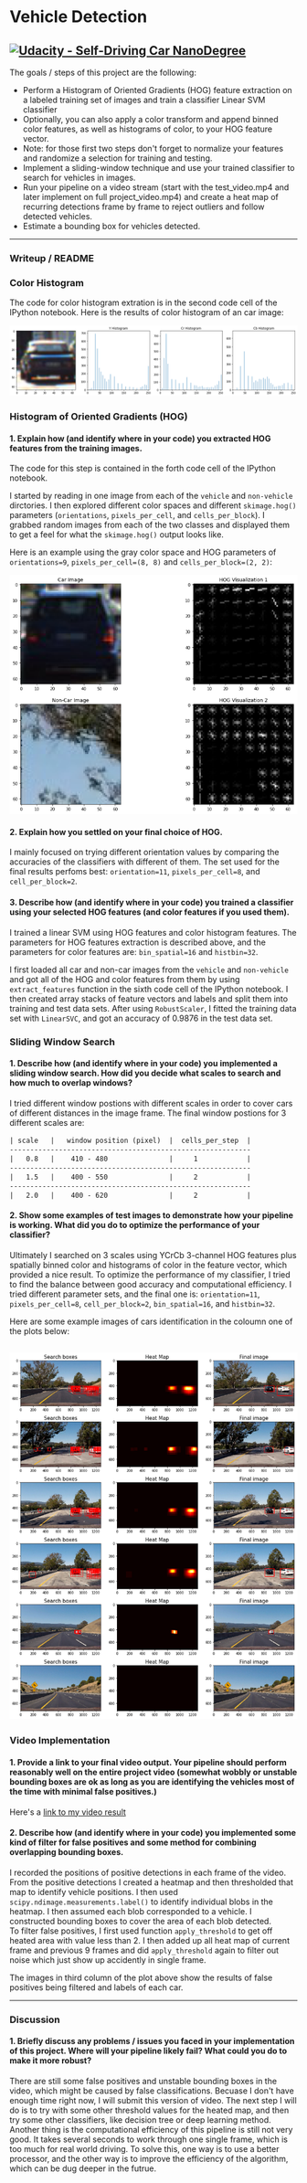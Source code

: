 # Vehicle Detection
[![Udacity - Self-Driving Car NanoDegree](https://s3.amazonaws.com/udacity-sdc/github/shield-carnd.svg)](http://www.udacity.com/drive)
---


The goals / steps of this project are the following:

* Perform a Histogram of Oriented Gradients (HOG) feature extraction on a labeled training set of images and train a classifier Linear SVM classifier
* Optionally, you can also apply a color transform and append binned color features, as well as histograms of color, to your HOG feature vector. 
* Note: for those first two steps don't forget to normalize your features and randomize a selection for training and testing.
* Implement a sliding-window technique and use your trained classifier to search for vehicles in images.
* Run your pipeline on a video stream (start with the test_video.mp4 and later implement on full project_video.mp4) and create a heat map of recurring detections frame by frame to reject outliers and follow detected vehicles.
* Estimate a bounding box for vehicles detected.

[//]: # (Image References)
[image1]: ./output_images/1.png
[image2]: ./output_images/2.png
[image3]: ./output_images/3.png


---
### Writeup / README

### Color Histogram

The code for color histogram extration is in the second code cell of the IPython notebook. Here is the results of color histogram of an car image:

![alt text][image1]


### Histogram of Oriented Gradients (HOG)

#### 1. Explain how (and identify where in your code) you extracted HOG features from the training images.

The code for this step is contained in the forth code cell of the IPython notebook. 

I started by reading in one image from each of the `vehicle` and `non-vehicle` dirctories. I then explored different color spaces and different `skimage.hog()` parameters (`orientations`, `pixels_per_cell`, and `cells_per_block`).  I grabbed random images from each of the two classes and displayed them to get a feel for what the `skimage.hog()` output looks like.

Here is an example using the gray color space and HOG parameters of `orientations=9`, `pixels_per_cell=(8, 8)` and `cells_per_block=(2, 2)`:


![alt text][image2]


#### 2. Explain how you settled on your final choice of HOG.

I mainly focused on trying different orientation values by comparing the accuracies of the classifiers with different of them. The set used for the final results perfoms best: `orientation=11`, `pixels_per_cell=8`, and `cell_per_block=2`.

#### 3. Describe how (and identify where in your code) you trained a classifier using your selected HOG features (and color features if you used them).

I trained a linear SVM using HOG features and color histogram features. The parameters for HOG features extraction is described above, and the parameters for color features are: `bin_spatial=16` and `histbin=32`.

I first loaded all car and non-car images from the `vehicle` and `non-vehicle` and got all of the HOG and color features from them by using `extract_features` function in the sixth code cell of the IPython notebook. I then created array stacks of feature vectors and labels and split them into training and test data sets.
After using `RobustScaler`, I fitted the training data set with `LinearSVC`, and got an accuracy of 0.9876 in the test data set.

### Sliding Window Search

#### 1. Describe how (and identify where in your code) you implemented a sliding window search.  How did you decide what scales to search and how much to overlap windows?

I tried different window postions with different scales in order to cover cars of different distances in the image frame. The final window postions for 3 different scales are:

    | scale   |   window position (pixel)  |  cells_per_step  |
    -----------------------------------------------------------
    |   0.8   |    410 - 480               |     1            |
    -----------------------------------------------------------
    |   1.5   |    400 - 550               |     2            |
    -----------------------------------------------------------
    |   2.0   |    400 - 620               |     2            |


#### 2. Show some examples of test images to demonstrate how your pipeline is working.  What did you do to optimize the performance of your classifier?

Ultimately I searched on 3 scales using YCrCb 3-channel HOG features plus spatially binned color and histograms of color in the feature vector, which provided a nice result. To optimize the performance of my classifier, I tried to find the balance between good accuracy and computational efficiency. I tried different parameter sets, and the final one is:  `orientation=11`, `pixels_per_cell=8`, `cell_per_block=2`, `bin_spatial=16`, and `histbin=32`.

Here are some example images of cars identification in the coloumn one of the plots below:

![alt text][image3]
---

### Video Implementation

#### 1. Provide a link to your final video output.  Your pipeline should perform reasonably well on the entire project video (somewhat wobbly or unstable bounding boxes are ok as long as you are identifying the vehicles most of the time with minimal false positives.)
Here's a [link to my video result](https://github.com/lingyun-wu/CarND-Project-05/blob/master/output_videos/project_video_output.mp4)


#### 2. Describe how (and identify where in your code) you implemented some kind of filter for false positives and some method for combining overlapping bounding boxes.

I recorded the positions of positive detections in each frame of the video.  From the positive detections I created a heatmap and then thresholded that map to identify vehicle positions.  I then used `scipy.ndimage.measurements.label()` to identify individual blobs in the heatmap.  I then assumed each blob corresponded to a vehicle.  I constructed bounding boxes to cover the area of each blob detected.  
To filter false positives, I first used function `apply_threshold` to get off heated area with value less than 2. I then added up all heat map of current frame and previous 9 frames and did `apply_threshold` again to filter out noise which just show up accidently in single frame.

The images in third column of the plot above show the results of false positives being filtered and labels of each car.  


---

### Discussion

#### 1. Briefly discuss any problems / issues you faced in your implementation of this project.  Where will your pipeline likely fail?  What could you do to make it more robust?

There are still some false positives and unstable bounding boxes in the video, which might be caused by false classifications. Becuase I don't have enough time right now, I will submit this version of video. The next step I will do is to try with some other threshold values for the heated map, and then try some other classifiers, like decision tree or deep learning method. Another thing is the computational efficiency of this pipeline is still not very good. It takes several seconds to work through one single frame, which is too much for real world driving. To solve this, one way is to use a better processor, and the other way is to improve the efficiency of the algorithm, which can be dug deeper in the futrue.
